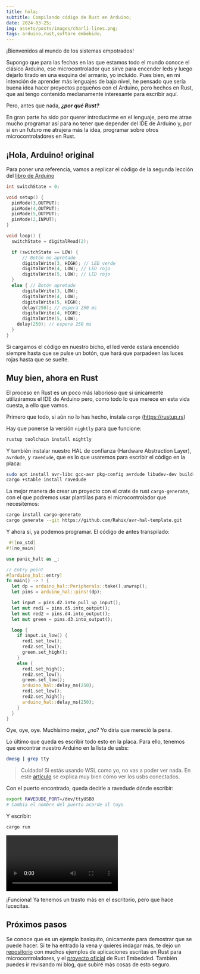 ```yaml
---
title: hola;
subtitle: Compilando código de Rust en Arduino;
date: 2024-03-25;
img: assets/posts/images/charli-lines.png;
tags: arduino,rust,softare embebido;
---
```

¡Bienvenidos al mundo de los sistemas empotrados! 

Supongo que para las fechas en las que estamos todo el mundo conoce el clásico Arduino, ese microcontrolador que sirve para encender leds y luego dejarlo tirado en una esquina del armario, yo incluido. Pues bien, en mi intención de aprender más lenguajes de bajo nivel, he pensado que sería buena idea hacer proyectos pequeños con el Arduino, pero hechos en Rust, que así tengo contenido medianamente interesante para escribir aquí. 

Pero, antes que nada, ***¿por qué Rust?***

En gran parte ha sido por querer introducirme en el lenguaje, pero me atrae mucho programar así para no tener que depender del IDE de Arduino y, por si en un futuro me atrajera más la idea, programar sobre otros microcontroladores en Rust.

## ¡Hola, Arduino! original
Para poner una referencia, vamos a replicar el código de la segunda lección del <a target="_blank" href="https://www.uio.no/studier/emner/matnat/ifi/IN1060/v21/arduino/arduino-projects-book.pdf">libro de Arduino</a> 
```c
int switchState = 0;

void setup() {
  pinMode(3,OUTPUT);
  pinMode(4,OUTPUT);
  pinMode(5,OUTPUT);
  pinMode(2,INPUT);
}

void loop() {
  switchState = digitalRead(2);

  if (switchState == LOW) {
      // Botón no apretado
      digitalWrite(3, HIGH); // LED verde
      digitalWrite(4, LOW); // LED rojo
      digitalWrite(5, LOW); // LED rojo
  }
  else { // Botón apretado
      digitalWrite(3, LOW);
      digitalWrite(4, LOW);
      digitalWrite(5, HIGH);
      delay(250); // espera 250 ms
      digitalWrite(4, HIGH);
      digitalWrite(5, LOW);
    delay(250); // espera 250 ms
  }
}
```

Si cargamos el código en nuestro bicho, el led verde estará encendido siempre hasta que se pulse un botón, que hará que parpadeen las luces rojas hasta que se suelte.

## Muy bien, ahora en Rust
El proceso en Rust es un poco más laborioso que si únicamente utilizáramos el IDE de Arduino pero, como todo lo que merece en esta vida cuesta, a ello que vamos. 

Primero que todo, si aún no lo has hecho, instala `cargo` <a target="_blank" href="https://rustup.rs">(https://rustup.rs)</a>

Hay que ponerse la versión `nightly` para que funcione:
```bash
rustup toolchain install nightly
```

Y también instalar nuestro HAL de confianza (Hardware Abstraction Layer), `avrdude`, y `ravedude`, que es lo que usaremos para escribir el código en la placa:
```bash
sudo apt install avr-libc gcc-avr pkg-config avrdude libudev-dev build-essential
cargo +stable install ravedude
```

La mejor manera de crear un proyecto con el crate de rust `cargo-generate`, con el que podremos usar plantillas para el microcontrolador que necesitemos:
```bash
cargo install cargo-generate
cargo generate --git https://github.com/Rahix/avr-hal-template.git
```

Y ahora sí, ya podemos programar. El código de antes transpilado: 
```rust
 #![no_std]
#![no_main]

use panic_halt as _;

// Entry point
#[arduino_hal::entry]
fn main() -> ! {
  let dp = arduino_hal::Peripherals::take().unwrap();
  let pins = arduino_hal::pins!(dp);

  let input = pins.d2.into_pull_up_input();
  let mut red1 = pins.d5.into_output();
  let mut red2 = pins.d4.into_output();
  let mut green = pins.d3.into_output();

  loop {
    if input.is_low() {
      red1.set_low();
      red2.set_low();
      green.set_high();
    }
    else {
      red1.set_high();
      red2.set_low();
      green.set_low();
      arduino_hal::delay_ms(250);
      red1.set_low();
      red2.set_high();
      arduino_hal::delay_ms(250);
    }
  }
} 
```
Oye, oye, oye. Muchísimo mejor, ¿no? Yo diría que mereció la pena.

Lo último que queda es escribir todo esto en la placa. Para ello, tenemos que encontrar nuestro Arduino en la lista de usbs: 

```bash
dmesg | grep tty
```
> Cuidado!
> Si estás usando WSL como yo, no vas a poder ver nada. En este <a target="_blank" href="https://learn.microsoft.com/en-us/windows/wsl/connect-usb">artículo</a> se explica muy bien cómo ver los usbs conectados.

Con el puerto encontrado, queda decirle a ravedude dónde escribir: 
```bash
export RAVEDUDE_PORT=/dev/ttyUSB0
# Cambia el nombre del puerto acorde al tuyo
```
Y escribir:

```bash
cargo run
```
<video src="assets/posts/images/rustuino.mp4" controls></video>

¡Funciona! Ya tenemos un trasto más en el escritorio, pero que hace lucecitas.

## Próximos pasos
Se conoce que es un ejemplo basiquito, únicamente para demostrar que se puede hacer. Si te ha entrado la vena y quieres indagar más, te dejo un <a target="_blank" href="https://github.com/Rahix/avr-hal/tree/main/examples">repositorio</a> con muchos ejemplos de aplicaciones escritas en Rust para microcontroladores, y el <a target="_blank" href="https://github.com/rust-embedded">proyecto oficial</a> de Rust Embedded. 
También puedes ir revisando mi blog, que subiré más cosas de esto seguro.
